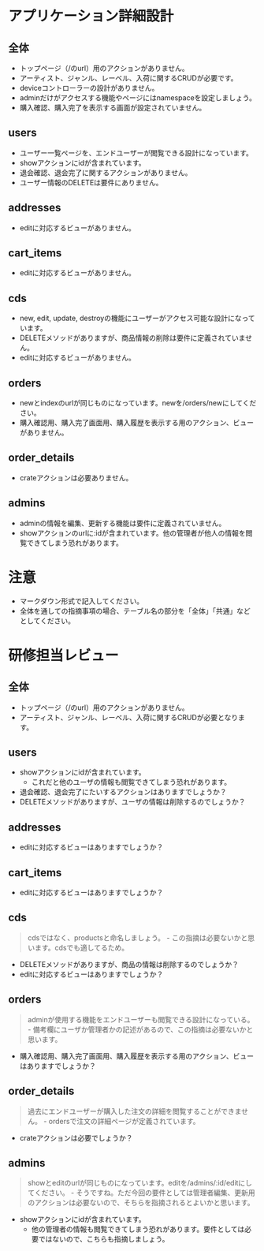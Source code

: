 # アプリケーション詳細設計
## 全体
- トップページ（/のurl）用のアクションがありません。
- アーティスト、ジャンル、レーベル、入荷に関するCRUDが必要です。
- deviceコントローラーの設計がありません。
- adminだけがアクセスする機能やページにはnamespaceを設定しましょう。
- 購入確認、購入完了を表示する画面が設定されていません。

## users
  - ユーザー一覧ページを、エンドユーザーが閲覧できる設計になっています。
  - showアクションにidが含まれています。
  - 退会確認、退会完了に関するアクションがありません。
  - ユーザー情報のDELETEは要件にありません。
  
## addresses
- editに対応するビューがありません。

## cart_items
  - editに対応するビューがありません。

## cds
  - new, edit, update, destroyの機能にユーザーがアクセス可能な設計になっています。
  - DELETEメソッドがありますが、商品情報の削除は要件に定義されていません。
  - editに対応するビューがありません。
  
## orders
  - newとindexのurlが同じものになっています。newを/orders/newにしてください。
  - 購入確認用、購入完了画面用、購入履歴を表示する用のアクション、ビューがありません。

## order_details
  - crateアクションは必要ありません。

## admins
  - adminの情報を編集、更新する機能は要件に定義されていません。
  - showアクションのurlに:idが含まれています。他の管理者が他人の情報を閲覧できてしまう恐れがあります。


# 注意
* マークダウン形式で記入してください。
* 全体を通しての指摘事項の場合、テーブル名の部分を「全体」「共通」などとしてください。



# 研修担当レビュー

## 全体
- トップページ（/のurl）用のアクションがありません。
- アーティスト、ジャンル、レーベル、入荷に関するCRUDが必要となります。

## users
  - showアクションにidが含まれています。
    - これだと他のユーザの情報も閲覧できてしまう恐れがあります。
  - 退会確認、退会完了にたいするアクションはありますでしょうか？
  - DELETEメソッドがありますが、ユーザの情報は削除するのでしょうか？

## addresses
- editに対応するビューはありますでしょうか？

## cart_items
- editに対応するビューはありますでしょうか？

## cds
  > cdsではなく、productsと命名しましょう。
    - この指摘は必要ないかと思います。cdsでも適してるため。
  - DELETEメソッドがありますが、商品の情報は削除するのでしょうか？
  - editに対応するビューはありますでしょうか？
  
## orders
  > adminが使用する機能をエンドユーザーも閲覧できる設計になっている。
    - 備考欄にユーザか管理者かの記述があるので、この指摘は必要ないかと思います。
  - 購入確認用、購入完了画面用、購入履歴を表示する用のアクション、ビューはありますでしょうか？

## order_details
  > 過去にエンドユーザーが購入した注文の詳細を閲覧することができません。
    - ordersで注文の詳細ページが定義されています。
  - crateアクションは必要でしょうか？

## admins
  > showとeditのurlが同じものになっています。editを/admins/:id/editにしてください。
    - そうですね。ただ今回の要件としては管理者編集、更新用のアクションは必要ないので、そちらを指摘されるとよいかと思います。
  - showアクションにidが含まれています。
    - 他の管理者の情報も閲覧できてしまう恐れがあります。要件としては必要ではないので、こちらも指摘しましょう。
